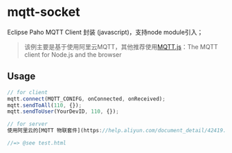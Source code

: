 # mqtt-socket
Eclipse Paho MQTT Client 封装 (javascript)，支持node module引入；
> 该例主要是基于使用阿里云MQTT，其他推荐使用[MQTT.js](https://github.com/mqttjs/MQTT.js)：The MQTT client for Node.js and the browser

## Usage

```js
// for client
mqtt.connect(MQTT_CONIFG, onConnected, onReceived);
mqtt.sendToAll(110, {});
mqtt.sendToUser(YourDevID, 110, {});

// for server
使用阿里云的[MQTT 物联套件](https://help.aliyun.com/document_detail/42419.html)

//=> @see test.html
```

